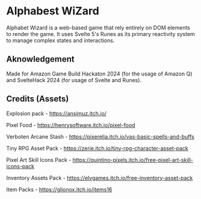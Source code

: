 # Alphabest WiZard

Alphabet Wizard is a web-based game that rely entirely on DOM elements to render the game. It uses Svelte 5's Runes as its primary reactivity system to manage complex states and interactions.

## Aknowledgement

Made for Amazon Game Build Hackaton 2024 (for the usage of Amazon Q) and SvelteHack 2024 (for usage of Svelte and Runes).

## Credits (Assets)

Explosion pack - https://ansimuz.itch.io/ 

Pixel Food - https://henrysoftware.itch.io/pixel-food

Verboten Arcane Stash - https://pixerelia.itch.io/vas-basic-spells-and-buffs

Tiny RPG Asset Pack - https://zerie.itch.io/tiny-rpg-character-asset-pack

Pixel Art Skill Icons Pack - https://quintino-pixels.itch.io/free-pixel-art-skill-icons-pack

Inventory Assets Pack - https://elvgames.itch.io/free-inventory-asset-pack

Item Packs - https://glionox.itch.io/items16
